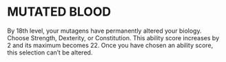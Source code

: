# MUTATED BLOOD

By 18th level, your mutagens have permanently altered your biology. Choose Strength, Dexterity, or Constitution. This ability score increases by 2 and its maximum becomes 22. Once you have chosen an ability score, this selection can’t be altered.